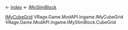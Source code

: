 ← [Index](Api-Index) ← [IMySlimBlock](VRage.Game.ModAPI.Ingame.IMySlimBlock)

[IMyCubeGrid](VRage.Game.ModAPI.Ingame.IMyCubeGrid) VRage.Game.ModAPI.Ingame.IMyCubeGrid VRage.Game.ModAPI.Ingame.IMySlimBlock.CubeGrid